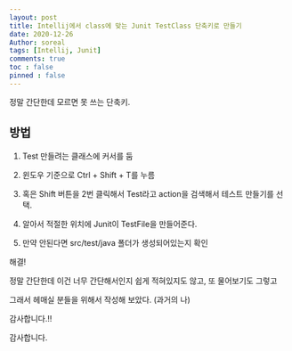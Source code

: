 ```yaml
---
layout: post
title: Intellij에서 class에 맞는 Junit TestClass 단축키로 만들기
date: 2020-12-26
Author: soreal
tags: [Intellij, Junit]
comments: true
toc : false
pinned : false
---
```


정말 간단한데 모르면 못 쓰는 단축키. 


<!-- more -->



## 방법

1. Test 만들려는 클래스에 커서를 둠

2. 윈도우 기준으로 Ctrl + Shift + T를 누름

3. 혹은 Shift 버튼을 2번 클릭해서 Test라고 action을 검색해서 테스트 만들기를 선택.

3. 알아서 적절한 위치에 Junit이 TestFile을 만들어준다.

4. 만약 안된다면 src/test/java 폴더가 생성되어있는지 확인


해결!


정말 간단한데 이건 너무 간단해서인지 쉽게 적혀있지도 않고, 또 물어보기도 그렇고

그래서 헤매실 분들을 위해서 작성해 보았다. (과거의 나)



감사합니다.!!



감사합니다.

